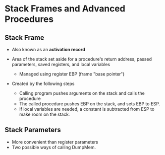 # Stack Frames and Advanced Procedures

## Stack Frame
- Also known as an **activation record**
- Area of the stack set aside for a procedure's return address, passed parameters, saved registers, and local variables
  - Managed using register EBP (frame "base pointer")
 
- Created by the following steps
  - Calling program pushes arguments on the stack and calls the procedure
  - The called procedure pushes EBP on the stack, and sets EBP to ESP.
  - If local variables are needed, a constant is subtracted from ESP to make room on the stack.

 ## Stack Parameters
 - More convenient than register parameters
 - Two possible ways of calling DumpMem.

